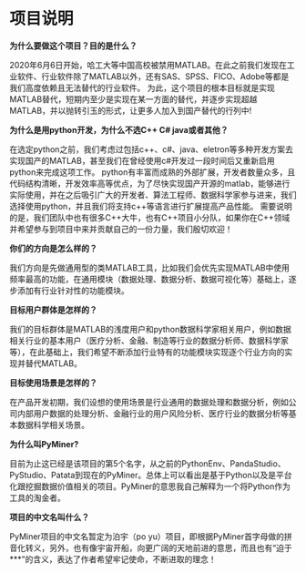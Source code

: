 # 项目说明



**为什么要做这个项目？目的是什么？**

2020年6月6日开始，哈工大等中国高校被禁用MATLAB。在此之前我们发现在工业软件、行业软件除了MATLAB以外，还有SAS、SPSS、FICO、Adobe等都是我们高度依赖且无法替代的行业软件。 为此，这个项目的根本目标就是实现MATLAB替代，短期内至少是实现在某一方面的替代，并逐步实现超越MATLAB，并以抛转引玉的形式，让更多人加入到国产替代的行列中!

**为什么是用python开发，为什么不选C++ C# java或者其他？**

在选定python之前，我们考虑过包括c++、c#、java、eletron等多种开发方案去实现国产的MATLAB，甚至我们在曾经使用c#开发过一段时间后又重新启用python来完成这项工作。 python有丰富而成熟的外部扩展，开发者数量众多，且代码结构清晰，开发效率高等优点，为了尽快实现国产开源的matlab，能够进行实际使用，并在之后吸引广大的开发者、算法工程师、数据科学家参与进来，我们选择使用python，并且我们将支持c++等语言进行扩展提高产品性能。 需要说明的是，我们团队中也有很多C++大牛，也有C++项目小分队，如果你在C++领域并希望参与到项目中来并贡献自己的一份力量，我们殷切欢迎！

**你们的方向是怎么样的？**

我们方向是先做通用型的类MATLAB工具，比如我们会优先实现MATLAB中使用频率最高的功能，在通用模块（数据处理、数据分析、数据可视化等）基础上，逐步添加有行业针对性的功能模块。

**目标用户群体是怎样的？**

我们的目标群体是MATLAB的浅度用户和python数据科学家相关用户，例如数据相关行业的基本用户（医疗分析、金融、制造等行业的数据分析师、数据科学家等），在此基础上，我们希望不断添加行业特有的功能模块实现逐个行业方向的实现并替代MATLAB。

**目标使用场景是怎样的？**

在产品开发初期，我们设想的使用场景是行业通用的数据处理和数据分析，例如公司内部用户数据的处理分析、金融行业的用户风险分析、医疗行业的数据分析等基本数据科学相关场景。

**为什么叫PyMiner?**

目前为止这已经是该项目的第5个名字，从之前的PythonEnv、PandaStudio、PyStudio、Patata到现在的PyMiner。总体上可以看出是基于Python以及是平台化跟挖掘数据价值相关的项目。PyMiner的意思我自己解释为一个将Python作为工具的淘金者。

**项目的中文名叫什么？**

PyMiner项目的中文名暂定为泊宇（po yu）项目，即根据PyMiner首字母做的拼音化转义，另外，也有像宇宙开船，向更广阔的天地前进的意思，而且也有“迫于***”的含义，表达了作者希望牢记使命，不断进取的理念！